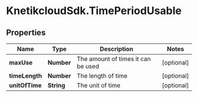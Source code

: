 # KnetikcloudSdk.TimePeriodUsable

## Properties
Name | Type | Description | Notes
------------ | ------------- | ------------- | -------------
**maxUse** | **Number** | The amount of times it can be used | [optional] 
**timeLength** | **Number** | The length of time | [optional] 
**unitOfTime** | **String** | The unit of time | [optional] 


